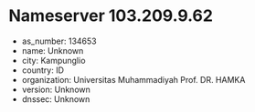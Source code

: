 # Nameserver 103.209.9.62

* as_number: 134653
* name: Unknown
* city: Kampunglio
* country: ID
* organization: Universitas Muhammadiyah Prof. DR. HAMKA
* version: Unknown
* dnssec: Unknown
